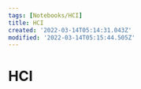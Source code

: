 ```yaml
---
tags: [Notebooks/HCI]
title: HCI
created: '2022-03-14T05:14:31.043Z'
modified: '2022-03-14T05:15:44.505Z'
---
```


# HCI
 
